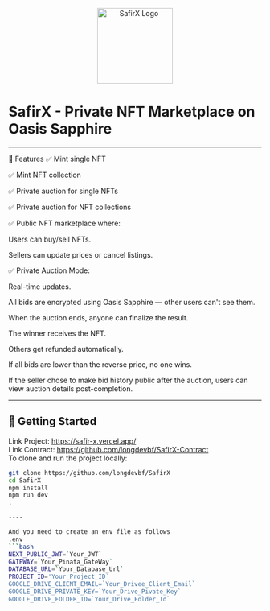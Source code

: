 <p align="center">
  <img src="https://github.com/user-attachments/assets/bfcfdc1a-6a64-4fb1-802a-bae7dbff26b4" alt="SafirX Logo" width="150"/>
</p>

# SafirX - Private NFT Marketplace on Oasis Sapphire

---
🔧 Features
✅ Mint single NFT

✅ Mint NFT collection

✅ Private auction for single NFTs

✅ Private auction for NFT collections

✅ Public NFT marketplace where:

Users can buy/sell NFTs.

Sellers can update prices or cancel listings.

✅ Private Auction Mode:

Real-time updates.

All bids are encrypted using Oasis Sapphire — other users can't see them.

When the auction ends, anyone can finalize the result.

The winner receives the NFT.

Others get refunded automatically.

If all bids are lower than the reverse price, no one wins.

If the seller chose to make bid history public after the auction, users can view auction details post-completion.

----

## 🚀 Getting Started
Link Project: https://safir-x.vercel.app/<br>
Link Contract: https://github.com/longdevbf/SafirX-Contract<br>
To clone and run the project locally:

```bash
git clone https://github.com/longdevbf/SafirX
cd SafirX
npm install
npm run dev
.

----

And you need to create an env file as follows
.env
```bash
NEXT_PUBLIC_JWT=`Your_JWT`
GATEWAY=`Your_Pinata_GateWay`
DATABASE_URL=`Your_Database_Url`
PROJECT_ID='Your_Project_ID`  
GOOGLE_DRIVE_CLIENT_EMAIL=`Your_Drivee_Client_Email`
GOOGLE_DRIVE_PRIVATE_KEY=`Your_Drive_Pivate_Key`
GOOGLE_DRIVE_FOLDER_ID=`Your_Drive_Folder_Id`



